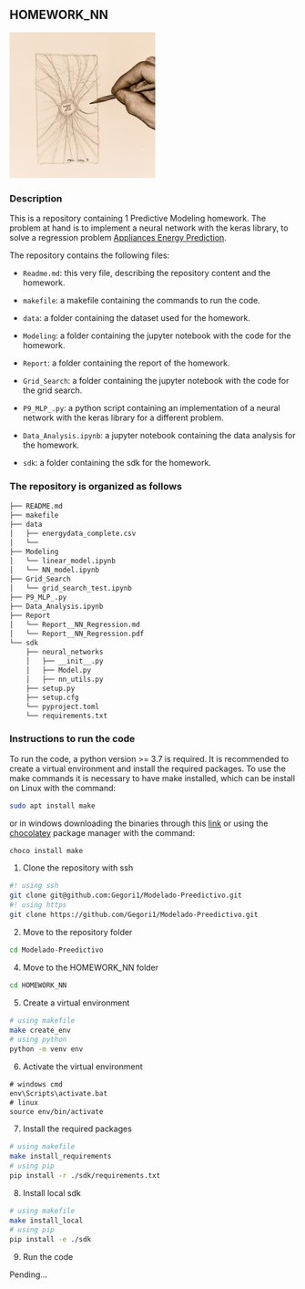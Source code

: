 ## HOMEWORK_NN

![Neural Networks is more art than science](nn_sketch.png)

### Description

This is a repository containing 1 Predictive Modeling homework. The problem at hand is to implement a neural network with the keras library, to solve a regression problem [Appliances Energy Prediction](https://archive.ics.uci.edu/dataset/374/appliances+energy+prediction).

The repository contains the following files:

- `Readme.md`: this very file, describing the repository content and the homework.

- `makefile`: a makefile containing the commands to run the code.

- `data`: a folder containing the dataset used for the homework.

- `Modeling`: a folder containing the jupyter notebook with the code for the homework.

- `Report`: a folder containing the report of the homework.

- `Grid_Search`: a folder containing the jupyter notebook with the code for the grid search.

- `P9_MLP_.py`: a python script containing an implementation of a neural network with the keras library for a different problem.

- `Data_Analysis.ipynb`: a jupyter notebook containing the data analysis for the homework.

- `sdk`: a folder containing the sdk for the homework.

### The repository is organized as follows

```
├── README.md
├── makefile
├── data
│   ├── energydata_complete.csv
│   └── 
├── Modeling
│   └── linear_model.ipynb
│   └── NN_model.ipynb
├── Grid_Search
│   └── grid_search_test.ipynb
├── P9_MLP_.py
├── Data_Analysis.ipynb
├── Report
│   └── Report__NN_Regression.md
│   └── Report__NN_Regression.pdf
└── sdk
    ├── neural_networks
    │   ├── __init__.py
    │   ├── Model.py
    │   ├── nn_utils.py
    ├── setup.py
    ├── setup.cfg
    └── pyproject.toml
    └── requirements.txt
```

### Instructions to run the code

To run the code, a python version >= 3.7 is required. It is recommended to create a virtual environment and install the required packages.
To use the make commands it is necessary to have make installed, which can be install on Linux with the command:

```bash
sudo apt install make
```

or in windows downloading the binaries through this [link](http://gnuwin32.sourceforge.net/packages/make.htm) or using the [chocolatey](https://chocolatey.org/) package manager with the command:

```bash
choco install make
```

1. Clone the repository with ssh

```bash
#! using ssh
git clone git@github.com:Gegori1/Modelado-Preedictivo.git
#! using https
git clone https://github.com/Gegori1/Modelado-Preedictivo.git
```

2. Move to the repository folder

```bash
cd Modelado-Preedictivo
```

4. Move to the HOMEWORK_NN folder

```bash
cd HOMEWORK_NN
```

5. Create a virtual environment

```bash
# using makefile
make create_env
# using python
python -m venv env
```

6. Activate the virtual environment

```
# windows cmd
env\Scripts\activate.bat
# linux
source env/bin/activate
```

7. Install the required packages

```bash
# using makefile
make install_requirements
# using pip
pip install -r ./sdk/requirements.txt
```

8. Install local sdk

```bash
# using makefile
make install_local
# using pip
pip install -e ./sdk
```

9. Run the code

Pending...